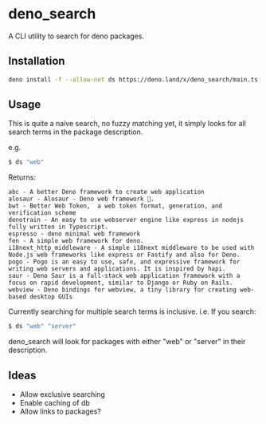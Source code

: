 # deno_search

A CLI utility to search for deno packages.

## Installation

```bash
deno install -f --allow-net ds https://deno.land/x/deno_search/main.ts
```

## Usage

This is quite a naive search, no fuzzy matching yet, it simply looks for all search terms in the package description.

e.g.

```bash
$ ds "web"
```

Returns: 

```text
abc - A better Deno framework to create web application
alosaur - Alosaur - Deno web framework 🦖.
bwt - Better Web Token,  a web token format, generation, and verification scheme
denotrain - An easy to use webserver engine like express in nodejs fully written in Typescript.
espresso - deno minimal web framework
fen - A simple web framework for deno.
i18next_http_middleware - A simple i18next middleware to be used with Node.js web frameworks like express or Fastify and also for Deno.
pogo - Pogo is an easy to use, safe, and expressive framework for writing web servers and applications. It is inspired by hapi.
saur - Deno Saur is a full-stack web application framework with a focus on rapid development, similar to Django or Ruby on Rails.
webview - Deno bindings for webview, a tiny library for creating web-based desktop GUIs
```

Currently searching for multiple search terms is inclusive. i.e. If you search:

```bash
$ ds "web" "server"
```

deno_search will look for packages with either "web" or "server" in their description.

## Ideas

 - Allow exclusive searching
 - Enable caching of db
 - Allow links to packages?
